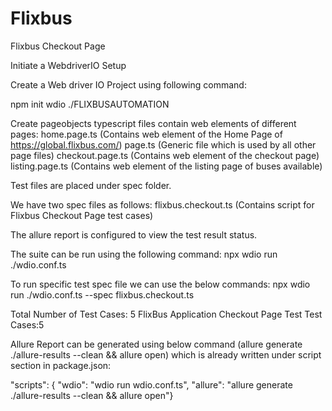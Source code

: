 # Flixbus
Flixbus Checkout Page

Initiate a WebdriverIO Setup

Create a Web driver IO Project using following command:

npm init wdio ./FLIXBUSAUTOMATION

Create pageobjects typescript files contain web elements of different pages:
home.page.ts (Contains web element of the Home Page of https://global.flixbus.com/)
page.ts (Generic file which is used by all other page files)
checkout.page.ts (Contains web element of the checkout page)
listing.page.ts (Contains web element of the listing page of buses available)

Test files are placed under spec folder.

We have two spec files as follows:
flixbus.checkout.ts (Contains script for Flixbus Checkout Page test cases)

The allure report is configured to view the test result status.

The suite can be run using the following command:
npx wdio run ./wdio.conf.ts

To run specific test spec file we can use the below commands:
npx wdio run ./wdio.conf.ts --spec flixbus.checkout.ts


Total Number of Test Cases: 5
FlixBus Application Checkout Page Test Test Cases:5

Allure Report can be generated using below command (allure generate ./allure-results --clean && allure open)
which is already written under script section in package.json:

"scripts": {
        "wdio": "wdio run wdio.conf.ts",
        "allure": "allure generate ./allure-results --clean && allure open"}